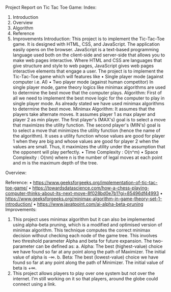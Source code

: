 Project Report on Tic Tac Toe Game:
Index:
1.	Introduction
2.	Overview
3.	Algorithm 
4.	Reference
5.	Improvements
Introduction:
This project is to implement the Tic-Tac-Toe game. It is designed with HTML, CSS, and JavaScript. The application easily opens on the browser. JavaScript is a text-based programming language used both on the client-side and server-side that allows you to make web pages interactive. Where HTML and CSS are languages that give structure and style to web pages, JavaScript gives web pages interactive elements that engage a user.
The project is to implement the Tic-Tac-Toe game which will features like
•	Single player mode (against computer i.e. AI)
•	Two player mode (against human competitor)
In single player mode, game theory logics like minimax algorithms are used to determine the best move that the computer plays.
Algorithm:
First of all we need to implement the best move logic for the computer to play in single player mode. As already stated we have used minimax algorithms to determine the best move. 
Minimax Algorithm: 
It assumes that the players take alternate moves. It assumes player 1 as max player and player 2 as min player. The first player's (MAX's) goal is to select a move that maximizes the utility function. The second player's (MIN's) goal is to select a move that minimizes the utility function (hence the name of the algorithm).  It uses a utility function whose values are good for player 1 when they are big and whose values are good for player 2 when the values are small. Thus, it maximizes the utility under the assumption that the opponent will play perfectly. 
•	Time Complexity :  O(n^m) 
•	Space Complexity : O(nm)
where n is the number of legal moves at each point and m is the maximum depth of the tree.
 
Overview:
 
Reference:
•	https://www.geeksforgeeks.org/implementation-of-tic-tac-toe-game/
•	https://towardsdatascience.com/how-a-chess-playing-computer-thinks-about-its-next-move-8f028bd0e7b1?gi=85496df44993
•	https://www.geeksforgeeks.org/minimax-algorithm-in-game-theory-set-1-introduction/
•	https://www.javatpoint.com/ai-alpha-beta-pruning
Improvements:
1)	This project uses minimax algorithm but it can also be implemented using alpha-beta pruning, which is a modified and optimised version of minimax algorithm. This technique computes the correct minimax decision without checking each node of the game tree. This involves two threshold parameter Alpha and beta for future expansion. The two-parameter can be defined as:
a.	Alpha: The best (highest-value) choice we have found so far at any point along the path of Maximizer. The initial value of alpha is -∞.
b.	Beta: The best (lowest-value) choice we have found so far at any point along the path of Minimizer. The initial value of beta is +∞.
2)	This project allows players to play over one system but not over the internet. I’m still working on it so that players, around the globe could connect using a link.



